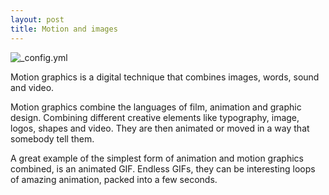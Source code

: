```yaml
---
layout: post 
title: Motion and images
---
```

![_config.yml](https://i.ytimg.com/vi/2jTwX8jz-44/maxresdefault.jpg)

Motion graphics is a digital technique that combines images, words, sound and video.

Motion graphics combine the languages of film, animation and graphic design. Combining different creative elements like typography, 
image, logos, shapes and video. They are then animated or moved in a way that somebody tell them.

A great example of the simplest form of animation and motion graphics combined, is an animated GIF. Endless GIFs, they can be interesting 
loops of amazing animation, packed into a few seconds.
